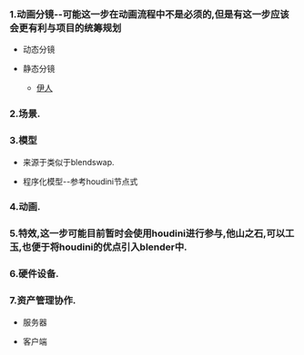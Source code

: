 ###	1.动画分镜--可能这一步在动画流程中不是必须的,但是有这一步应该会更有利与项目的统筹规划

*	动态分镜

*	静态分镜
	
	*	[伊人](split_mirror/static/beauty/README.md)

###	2.场景.

###	3.模型

*	来源于类似于blendswap.

*	程序化模型--参考houdini节点式

###	4.动画.

###	5.特效,这一步可能目前暂时会使用houdini进行参与,他山之石,可以工玉,也便于将houdini的优点引入blender中.

###	6.硬件设备.

###	7.资产管理协作.

*	服务器

*	客户端